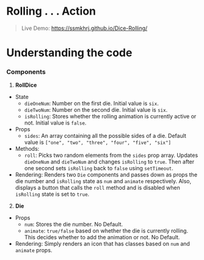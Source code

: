 # Rolling . . . Action

> Live Demo: https://ssmkhrj.github.io/Dice-Rolling/

# Understanding the code

### Components

1. **RollDice**

- State
  - `dieOneNum`: Number on the first die. Initial value is `six`.
  - `dieTwoNum`: Number on the second die. Initial value is `six`.
  - `isRolling`: Stores whether the rolling animation is currently active or not. Initial value is `false`.
- Props
  - `sides`: An array containing all the possible sides of a die. Default value is `["one", "two", "three", "four", "five", "six"]`
- Methods:
  - `roll`: Picks two random elements from the `sides` prop array. Updates `dieOneNum` and `dieTwoNum` and changes `isRolling` to `true`. Then after one second sets `isRolling` back to `false` using `setTimeout`.
- Rendering: Renders two `Die` components and passes down as props the die number and `isRolling` state as `num` and `animate` respectively. Also, displays a button that calls the `roll` method and is disabled when `isRolling` state is set to `true`.

2. **Die**

- Props
  - `num`: Stores the die number. No Default.
  - `animate`: `true/false` based on whether the die is currently rolling. This decides whether to add the animation or not. No Default.
- Rendering: Simply renders an icon that has classes based on `num` and `animate` props.
